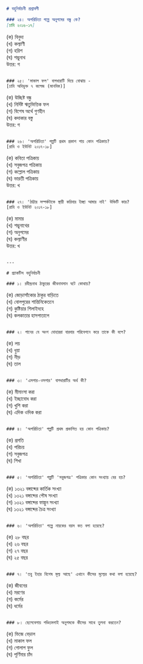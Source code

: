 ```markdown
# বহুনির্বাচনী প্রশ্নাবলী

### ২৪। অপরিচিতা গল্পে অনুপমের বন্ধু কে?  
[ঢাবি ২০১৬-১৭]  
```
(ক) বিনুদা  
(খ) কল্যাণী  
(গ) হরিশ  
(ঘ) শম্ভুনাথ  
উত্তর: গ
```

### ২৫। 'মাকাল ফল' বাগধারাটি দিয়ে বোঝায় -  
[ঢাবি অধিভুক্ত ৭ কলেজ (মানবিক)]  
```
(ক) উচ্ছিষ্ট বন্ধু  
(খ) নির্দিষ্ট ঋতুভিত্তিক ফল  
(গ) বিশেষ অর্থে গুণহীন  
(ঘ) কদাকার বস্তু  
উত্তর: গ
```

### ২৬। 'অপরিচিতা' গল্পটি প্রথম প্রকাশ পায় কোন পত্রিকায়?  
[রাবি ও ইউনিট ২০১৭-১৮]  
```
(ক) কবিতা পত্রিকায়  
(খ) সবুজপত্র পত্রিকায়  
(গ) কল্লোল পত্রিকায়  
(ঘ) ভারতী পত্রিকায়  
উত্তর: খ
```

### ২৭। 'ঠাট্টার সম্পর্কটাকে স্থায়ী করিবার ইচ্ছা আমার নাই' উক্তিটি কার?  
[রাবি ও ইউনিট ২০১৭-১৮]  
```
(ক) মামার  
(খ) শম্ভুনাথের  
(গ) অনুপমের  
(ঘ) কল্যাণীর  
উত্তর: খ
```

---

# প্র্যাকটিস বহুনির্বাচনী

### ১। রবীন্দ্রনাথ ঠাকুরের জীবনাবসান ঘটে কোথায়?  
```
(ক) জোড়াসাঁকোর ঠাকুর বাড়িতে  
(খ) বোলপুরের শান্তিনিকেতনে  
(গ) কুষ্টিয়ার শিলাইদহে  
(ঘ) কলকাতার হাসপাতালে  
```

### ২। গানের যে অংশ দোহাররা বারবার পরিবেশনে করে তাকে কী বলে?  
```
(ক) লয়  
(খ) ধুয়া  
(গ) নীড়  
(ঘ) তাল  
```

### ৩। 'এসপার-ওসপার' বাগধারাটির অর্থ কী?  
```
(ক) মীমাংসা করা  
(খ) ইচ্ছাবোধ করা  
(গ) খুশি করা  
(ঘ) এদিক ওদিক করা  
```

### ৪। 'অপরিচিতা' গল্পটি প্রথম প্রকাশিত হয় কোন পত্রিকায়?  
```
(ক) প্রগতি  
(খ) পরিচয়  
(গ) সবুজপত্র  
(ঘ) শিখা  
```

### ৫। 'অপরিচিতা' গল্পটি 'সবুজপত্র' পত্রিকার কোন সংখ্যায় বের হয়?  
```
(ক) ১৩২১ বঙ্গাব্দের কার্তিক সংখ্যা  
(খ) ১৩২১ বঙ্গাব্দের পৌষ সংখ্যা  
(গ) ১৩২১ বঙ্গাব্দের ফাল্গুন সংখ্যা  
(ঘ) ১৩২১ বঙ্গাব্দের চৈত্র সংখ্যা  
```

### ৬। 'অপরিচিতা' গল্পে নায়কের বয়স কত বলা হয়েছে?  
```
(ক) ২৮ বছর  
(খ) ২৬ বছর  
(গ) ২৭ বছর  
(ঘ) ২৫ বছর  
```

### ৭। 'তবু ইহার বিশেষ মূল্য আছে' এখানে কীসের মূল্যের কথা বলা হয়েছে?  
```
(ক) জীবনের  
(খ) মরণের  
(গ) কর্মের  
(ঘ) ধর্মের  
```

### ৮। ছেলেবেলায় পণ্ডিতমশাই অনুপমকে কীসের সাথে তুলনা করতেন?  
```
(ক) ভিজে বেড়াল  
(খ) মাকাল ফল  
(গ) গোলাপ ফুল  
(ঘ) পূর্ণিমার চাঁদ  
```
```